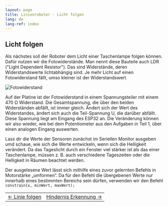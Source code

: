 ```yaml
---
layout: page
title: Linienroboter - Licht folgen
lang: de
lang-ref: index
---
```


## Licht folgen

Als nächstes soll der Roboter dem Licht einer Taschenlampe folgen können. Dafür nutzen wir die Fotowiderstände. Man nennt diese Bauteile auch LDR ("Light Dependent Resistor"). Das sind Widerstände, deren Widerstandswerte lichtabhängig sind. Je mehr Licht auf einen Fotowiderstand fällt, umso kleiner ist der Widerstandswert.

<img src="img/fotowiderstand.png>" alt="Fotowiderstand">

Auf der Platine ist der Fotowiderstand in einem Spannungsteiler mit einem 470 Ω Widerstand. Die Gesamtspannung, die über den beiden Widerständen abfällt, ist immer gleich. Ändert sich der Wert des Widerstandes, ändert sich auch die Teil-Spannung U, die darüber abfällt. Diese Spannung liegt am Eingang des ESP32 an. Die Veränderung können wir also wieder, wie bei dem Potentiometer aus den Aufgaben in Teil 1, über einen analogen Eingang auswerten.

Lass dir die Werte der Sensoren zunächst im Seriellen Monitor ausgeben umd schaue, wie sich die Werte entwickeln, wenn sich die Helligkeit verändert. Da das Tageslicht durch ein Fenster viel stärker ist als das einer Taschenlampe, müssen z. B. auch verschiedene Tageszeiten oder die Helligkeit in Räumen beachtet werden.

Der ausgelesene Wert lässt sich mithilfe eines zuvor gelernten Befehls in Motorstärke „umformen“. Da für den Befehl die übergebenen Werte nur innerhalb eines bestimmten Bereichs sein dürfen, verwenden wir den Befehl
`constrain(x, minWert, maxWert);`

|                  |                 |
|:-------------    | -------------:  |
|<a href="./Linie-folgen.html"><- Linie folgen</a>|<a href="./Hindernis-Erkennung.html">Hindernis Erkennung -></a>|
